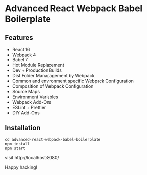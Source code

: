 # Advanced React Webpack Babel Boilerplate

## Features

- React 16
- Webpack 4
- Babel 7
- Hot Module Replacement
- Dev + Production Builds
- Dist Folder Managagement by Webpack
- Common and environment specific Webpack Configuration
- Composition of Webpack Configuration
- Source Maps
- Environment Variables
- Webpack Add-Ons
- ESLint + Prettier
- DIY Add-Ons

## Installation

```
cd advanced-react-webpack-babel-boilerplate
npm install
npm start
```
visit http://localhost:8080/

Happy hacking!
